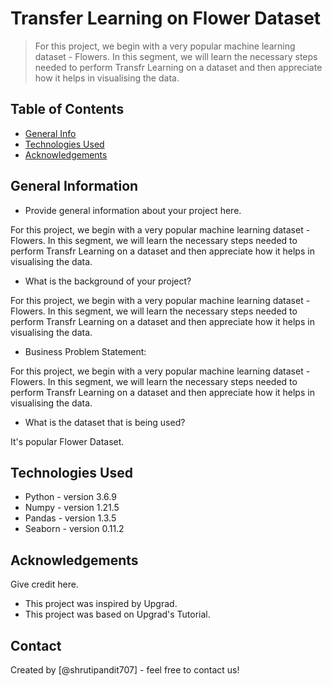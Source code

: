 # Transfer Learning on Flower Dataset
> For this project, we begin with a very popular machine learning dataset - Flowers. In this segment, we will learn the necessary steps needed to perform Transfr Learning on a dataset and then appreciate how it helps in visualising the data.

 

## Table of Contents
* [General Info](#general-information)
* [Technologies Used](#technologies-used)
* [Acknowledgements](#acknowledgements)

<!-- You can include any other section that is pertinent to your problem -->

## General Information
- Provide general information about your project here.

For this project, we begin with a very popular machine learning dataset - Flowers. In this segment, we will learn the necessary steps needed to perform Transfr Learning on a dataset and then appreciate how it helps in visualising the data.



- What is the background of your project?

For this project, we begin with a very popular machine learning dataset - Flowers. In this segment, we will learn the necessary steps needed to perform Transfr Learning on a dataset and then appreciate how it helps in visualising the data.



- Business Problem Statement:

For this project, we begin with a very popular machine learning dataset - Flowers. In this segment, we will learn the necessary steps needed to perform Transfr Learning on a dataset and then appreciate how it helps in visualising the data.


- What is the dataset that is being used?

It's popular Flower Dataset.

<!-- You don't have to answer all the questions - just the ones relevant to your project. -->


<!-- You don't have to answer all the questions - just the ones relevant to your project. -->


## Technologies Used
- Python - version 3.6.9
- Numpy - version 1.21.5
- Pandas - version 1.3.5
- Seaborn - version 0.11.2


<!-- As the libraries versions keep on changing, it is recommended to mention the version of library used in this project -->

## Acknowledgements
Give credit here.
- This project was inspired by Upgrad.
- This project was based on Upgrad's Tutorial.


## Contact
Created by [@shrutipandit707] - feel free to contact us!


<!-- Optional -->
<!-- ## License -->
<!-- This project is open source and available under the [... License](). -->

<!-- You don't have to include all sections - just the one's relevant to your project -->
